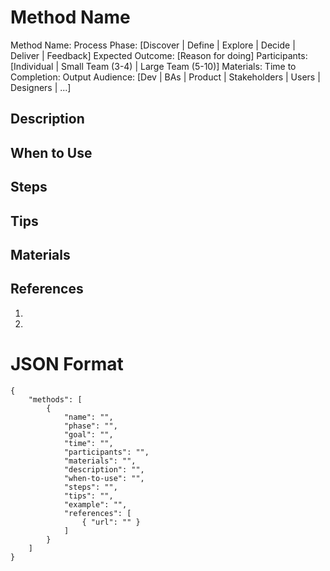 # Method Name

Method Name: 
Process Phase: [Discover | Define | Explore | Decide | Deliver | Feedback]
Expected Outcome:  [Reason for doing]
Participants: [Individual | Small Team (3-4) | Large Team (5-10)]
Materials: 
Time to Completion:
Output Audience: [Dev | BAs | Product | Stakeholders | Users | Designers | ...]

## Description

## When to Use

## Steps 

## Tips

## Materials

## References
1. 
2. 


# JSON Format

```
{
    "methods": [
        {
            "name": "",
            "phase": "",
            "goal": "",
            "time": "",
            "participants": "",
            "materials": "",
            "description": "",
            "when-to-use": "",
            "steps": "",
            "tips": "",
            "example": "",
            "references": [
                { "url": "" }
            ]
        }
    ]
}
```